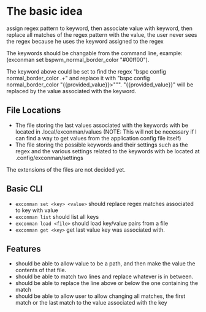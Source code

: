 # The basic idea
assign regex pattern to keyword, then associate value with keyword, then replace all matches of the regex pattern with the value, the user never sees the regex because he uses the keyword assigned to the regex

The keywords should be changable from the command line, example: (exconman set bspwm_normal_border_color "#00ff00").

The keyword above could be set to find the regex "bspc config normal_border_color .+" and replace it with "bspc config normal_border_color "{{provided_value}}>""". "{{provided_value}}" will be replaced by the value associated with the keyword.

## File Locations
- The file storing the last values associated with the keywords with be located in .local/exconman/values (NOTE: This will not be necessary if I can find a way to get values from the application config file itself)
- The file storing the possible keywords and their settings such as the regex and the various settings related to the keywords with be located at .config/exconman/settings

The extensions of the files are not decided yet.

## Basic CLI
- `exconman set <key> <value>` should replace regex matches associated to key with value
- `exconman list` should list all keys
- `exconman load <file>` should load key/value pairs from a file
- `exconman get <key>` get last value key was associated with.

## Features
- should be able to allow value to be a path, and then make the value the contents of that file.
- should be able to match two lines and replace whatever is in between.
- should be able to replace the line above or below the one containing the match
- should be able to allow user to allow changing all matches, the first match or the last match to the value associated with the key
